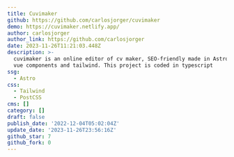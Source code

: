 ```yaml
---
title: Cuvimaker
github: https://github.com/carlosjorger/cuvimaker
demo: https://cuvimaker.netlify.app/
author: carlosjorger
author_link: https://github.com/carlosjorger
date: 2023-11-26T11:21:03.448Z
description: >-
  cuvimaker is an online editor of cv maker, SEO-friendly made in Astro using
  vue components and tailwind. This project is coded in typescript
ssg:
  - Astro
css:
  - Tailwind
  - PostCSS
cms: []
category: []
draft: false
publish_date: '2022-12-04T05:02:04Z'
update_date: '2023-11-26T23:56:16Z'
github_star: 7
github_fork: 0
---
```

